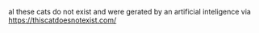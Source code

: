 al these cats do not exist and  were gerated by an artificial inteligence via 	https://thiscatdoesnotexist.com/